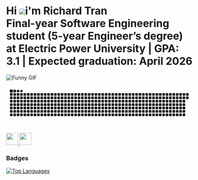 Hi ![](https://user-images.githubusercontent.com/18350557/176309783-0785949b-9127-417c-8b55-ab5a4333674e.gif)i'm Richard Tran
<br/>
Final-year Software Engineering student (5-year Engineer’s degree) at Electric Power University | GPA: 3.1 | Expected graduation: April 2026
===================================================================================================================================

<p>
  <img src="https://media0.giphy.com/media/v1.Y2lkPTc5MGI3NjExM2x1MnRtNmw4Mmxrd3J5bTZjbzJycnUybDFiNjR1N2I4aTB6b28ybSZlcD12MV9pbnRlcm5hbF9naWZfYnlfaWQmY3Q9Zw/WOb8EeFziTQNE02WXs/giphy.gif" alt="Funny GIF">
</p>


![snake gif](https://github.com/ltthuong/ltthuong/blob/main/snake/github-snake.svg)

<p align="left"> <a href="https://www.facebook.com/AnhTu03HY/" target="_blank" rel="noreferrer"> <picture> <source media="(prefers-color-scheme: dark)" srcset="https://raw.githubusercontent.com/danielcranney/readme-generator/main/public/icons/socials/facebook-dark.svg" /> <source media="(prefers-color-scheme: light)" srcset="https://raw.githubusercontent.com/danielcranney/readme-generator/main/public/icons/socials/facebook.svg" /> <img src="https://raw.githubusercontent.com/danielcranney/readme-generator/main/public/icons/socials/facebook.svg" width="32" height="32" /> </picture> </a> <a href="https://www.github.com/trananhtu1" target="_blank" rel="noreferrer"> <picture> <source media="(prefers-color-scheme: dark)" srcset="https://raw.githubusercontent.com/danielcranney/readme-generator/main/public/icons/socials/github-dark.svg" /> <source media="(prefers-color-scheme: light)" srcset="https://raw.githubusercontent.com/danielcranney/readme-generator/main/public/icons/socials/github.svg" /> <img src="https://raw.githubusercontent.com/danielcranney/readme-generator/main/public/icons/socials/github.svg" width="32" height="32" /> </picture> </a></p>

### Badges

<a href="https://github.com/trananhtu1" align="left"><img src="https://github-readme-stats.vercel.app/api/top-langs/?username=trananhtu1&langs_count=10&title_color=0891b2&text_color=ffffff&icon_color=0891b2&bg_color=1c1917&hide_border=true&locale=en&custom_title=Top%20%Languages" alt="Top Languages" /></a>



